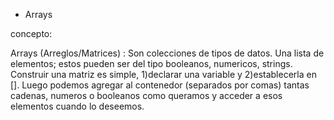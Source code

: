 * Arrays

concepto:

Arrays (Arreglos/Matrices) : Son colecciones de tipos de datos. Una lista de elementos; estos pueden ser del tipo booleanos, numericos, strings. Construir una matriz es simple, 1)declarar una variable y 2)establecerla en []. Luego podemos agregar al contenedor (separados por comas) tantas cadenas, numeros o booleanos como queramos y acceder a esos elementos cuando lo deseemos.
 
